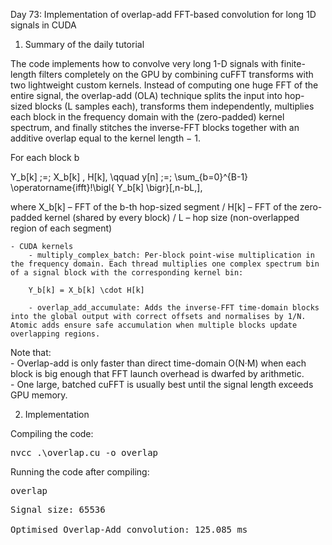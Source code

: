 Day 73: Implementation of overlap-add FFT-based convolution for long 1D signals in CUDA

1) Summary of the daily tutorial

The code implements how to convolve very long 1-D signals with finite-length filters completely on the GPU by combining cuFFT transforms with two lightweight custom kernels.
Instead of computing one huge FFT of the entire signal, the overlap-add (OLA) technique splits the input into hop-sized blocks (L samples each), transforms them independently, multiplies each block in the frequency domain with the (zero-padded) kernel spectrum, and finally stitches the inverse-FFT blocks together with an additive overlap equal to the kernel length − 1.

For each block b

Y_b[k] \;=\; X_b[k] \, H[k], \qquad
y[n] \;=\; \sum_{b=0}^{B-1} \operatorname{ifft}\!\bigl\{ Y_b[k] \bigr\}[\,n-bL\,],

where X_b[k] – FFT of the b-th hop-sized segment / H[k] – FFT of the zero-padded kernel (shared by every block) / L – hop size (non-overlapped region of each segment)

    - CUDA kernels
        - multiply_complex_batch: Per-block point-wise multiplication in the frequency domain. Each thread multiplies one complex spectrum bin of a signal block with the corresponding kernel bin:

        Y_b[k] = X_b[k] \cdot H[k]
        
        - overlap_add_accumulate: Adds the inverse-FFT time-domain blocks into the global output with correct offsets and normalises by 1/N. Atomic adds ensure safe accumulation when multiple blocks update overlapping regions.

Note that:  
    - Overlap-add is only faster than direct time-domain O(N·M) when each block is big enough that FFT launch overhead is dwarfed by arithmetic.  
    - One large, batched cuFFT is usually best until the signal length exceeds GPU memory.

2) Implementation

Compiling the code:

<pre>nvcc .\overlap.cu -o overlap</pre>

Running the code after compiling:

<pre>overlap</pre>

<pre>Signal size: 65536 

Optimised Overlap-Add convolution: 125.085 ms</pre>